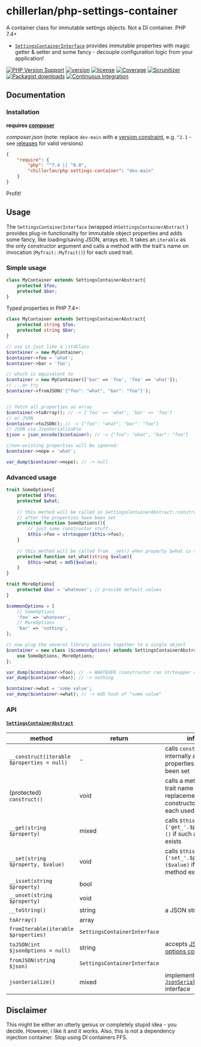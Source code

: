 # chillerlan/php-settings-container

A container class for immutable settings objects. Not a DI container. PHP 7.4+
- [`SettingsContainerInterface`](https://github.com/chillerlan/php-settings-container/blob/main/src/SettingsContainerInterface.php) provides immutable properties with magic getter & setter and some fancy - decouple configuration logic from your application!

[![PHP Version Support][php-badge]][php]
[![version][packagist-badge]][packagist]
[![license][license-badge]][license]
[![Coverage][coverage-badge]][coverage]
[![Scrunitizer][scrutinizer-badge]][scrutinizer]
[![Packagist downloads][downloads-badge]][downloads]
[![Continuous Integration][gh-action-badge]][gh-action]

[php-badge]: https://img.shields.io/packagist/php-v/chillerlan/php-settings-container?logo=php&color=8892BF
[php]: https://www.php.net/supported-versions.php
[packagist-badge]: https://img.shields.io/packagist/v/chillerlan/php-settings-container.svg?logo=packagist
[packagist]: https://packagist.org/packages/chillerlan/php-settings-container
[license-badge]: https://img.shields.io/github/license/chillerlan/php-settings-container.svg
[license]: https://github.com/chillerlan/php-settings-container/blob/main/LICENSE
[coverage-badge]: https://img.shields.io/codecov/c/github/chillerlan/php-settings-container.svg?logo=codecov
[coverage]: https://codecov.io/github/chillerlan/php-settings-container
[scrutinizer-badge]: https://img.shields.io/scrutinizer/g/chillerlan/php-settings-container.svg?logo=scrutinizer
[scrutinizer]: https://scrutinizer-ci.com/g/chillerlan/php-settings-container
[downloads-badge]: https://img.shields.io/packagist/dt/chillerlan/php-settings-container.svg?logo=packagist
[downloads]: https://packagist.org/packages/chillerlan/php-settings-container/stats
[gh-action-badge]: https://github.com/chillerlan/php-settings-container/workflows/CI/badge.svg
[gh-action]: https://github.com/chillerlan/php-settings-container/actions?query=workflow%3A%22CI%22

## Documentation

### Installation
**requires [composer](https://getcomposer.org)**

*composer.json* (note: replace `dev-main` with a [version constraint](https://getcomposer.org/doc/articles/versions.md#writing-version-constraints), e.g. `^2.1` - see [releases](https://github.com/chillerlan/php-settings-container/releases) for valid versions)
```json
{
	"require": {
		"php": "^7.4 || ^8.0",
		"chillerlan/php-settings-container": "dev-main"
	}
}
```

Profit!

## Usage

The `SettingsContainerInterface` (wrapped in`SettingsContainerAbstract` ) provides plug-in functionality for immutable object properties and adds some fancy, like loading/saving JSON, arrays etc. 
It takes an `iterable` as the only constructor argument and calls a method with the trait's name on invocation (`MyTrait::MyTrait()`) for each used trait.

### Simple usage
```php
class MyContainer extends SettingsContainerAbstract{
	protected $foo;
	protected $bar;
}
```
Typed properties in PHP 7.4+:
```php
class MyContainer extends SettingsContainerAbstract{
	protected string $foo;
	protected string $bar;
}
```

```php
// use it just like a \stdClass
$container = new MyContainer;
$container->foo = 'what';
$container->bar = 'foo';

// which is equivalent to 
$container = new MyContainer(['bar' => 'foo', 'foo' => 'what']);
// ...or try
$container->fromJSON('{"foo": "what", "bar": "foo"}');


// fetch all properties as array
$container->toArray(); // -> ['foo' => 'what', 'bar' => 'foo']
// or JSON
$container->toJSON(); // -> {"foo": "what", "bar": "foo"}
// JSON via JsonSerializable
$json = json_encode($container); // -> {"foo": "what", "bar": "foo"}

//non-existing properties will be ignored:
$container->nope = 'what';

var_dump($container->nope); // -> null
```

### Advanced usage
```php
trait SomeOptions{
	protected $foo;
	protected $what;
	
	// this method will be called in SettingsContainerAbstract::construct()
	// after the properties have been set
	protected function SomeOptions(){
		// just some constructor stuff...
		$this->foo = strtoupper($this->foo);
	}
	
	// this method will be called from __set() when property $what is set
	protected function set_what(string $value){
		$this->what = md5($value);
	}
}

trait MoreOptions{
	protected $bar = 'whatever'; // provide default values
}
```

```php
$commonOptions = [
	// SomeOptions
	'foo' => 'whatever', 
	// MoreOptions
	'bar' => 'nothing',
];

// now plug the several library options together to a single object 
$container = new class ($commonOptions) extends SettingsContainerAbstract{
	use SomeOptions, MoreOptions;
};

var_dump($container->foo); // -> WHATEVER (constructor ran strtoupper on the value)
var_dump($container->bar); // -> nothing

$container->what = 'some value';
var_dump($container->what); // -> md5 hash of "some value"
```

### API

#### [`SettingsContainerAbstract`](https://github.com/chillerlan/php-settings-container/blob/main/src/SettingsContainerAbstract.php)

method | return  | info
-------- | ----  | -----------
`__construct(iterable $properties = null)` | - | calls `construct()` internally after the properties have been set
(protected) `construct()` | void | calls a method with trait name as replacement constructor for each used trait
`__get(string $property)` | mixed | calls `$this->{'get_'.$property}()` if such a method exists
`__set(string $property, $value)` | void | calls `$this->{'set_'.$property}($value)` if such a method exists
`__isset(string $property)` | bool | 
`__unset(string $property)` | void | 
`__toString()` | string | a JSON string
`toArray()` | array | 
`fromIterable(iterable $properties)` | `SettingsContainerInterface` | 
`toJSON(int $jsonOptions = null)` | string | accepts [JSON options constants](http://php.net/manual/json.constants.php)
`fromJSON(string $json)` | `SettingsContainerInterface` | 
`jsonSerialize()` | mixed | implements the [`JsonSerializable`](https://www.php.net/manual/en/jsonserializable.jsonserialize.php) interface

## Disclaimer
This might be either an utterly genius or completely stupid idea - you decide. However, i like it and it works.
Also, this is not a dependency injection container. Stop using DI containers FFS.
